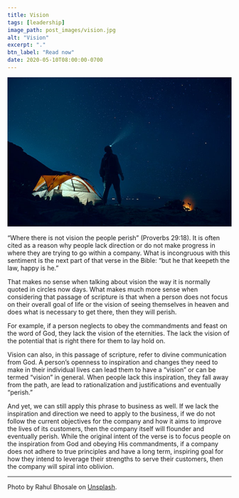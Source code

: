 ```yaml
---
title: Vision
tags: [leadership]
image_path: post_images/vision.jpg
alt: "Vision"
excerpt: "."
btn_label: "Read now"
date: 2020-05-10T08:00:00-0700
---
```

![vision][image]

“Where there is not vision the people perish” (Proverbs 29:18). It is often cited as a reason why people lack direction or do not make progress in where they are trying to go within a company. What is incongruous with this sentiment is the next part of that verse in the Bible: “but he that keepeth the law, happy is he.”

That makes no sense when talking about vision the way it is normally quoted in circles now days. What makes much more sense when considering that passage of scripture is that when a person does not focus on their overall goal of life or the vision of seeing themselves in heaven and does what is necessary to get there, then they will perish.

For example, if a person neglects to obey the commandments and feast on the word of God, they lack the vision of the eternities. The lack the vision of the potential that is right there for them to lay hold on. 

Vision can also, in this passage of scripture, refer to divine communication from God. A person’s openness to inspiration and changes they need to make in their individual lives can lead them to have a “vision” or can be termed “vision” in general. When people lack this inspiration, they fall away from the path, are lead to rationalization and justifications and eventually “perish.”

And yet, we can still apply this phrase to business as well. If we lack the inspiration and direction we need to apply to the business, if we do not follow the current objectives for the company and how it aims to improve the lives of its customers, then the company itself will flounder and eventually perish. While the original intent of the verse is to focus people on the inspiration from God and obeying His commandments, if a company does not adhere to true principles and have a long term, inspiring goal for how they intend to leverage their strengths to serve their customers, then the company will spiral into oblivion.

---
Photo by Rahul Bhosale on [Unsplash][unsplash].

[image]: /images/post_images/vision.jpg
[unsplash]: https://unsplash.com/photos/yBgC-qVCxMg
